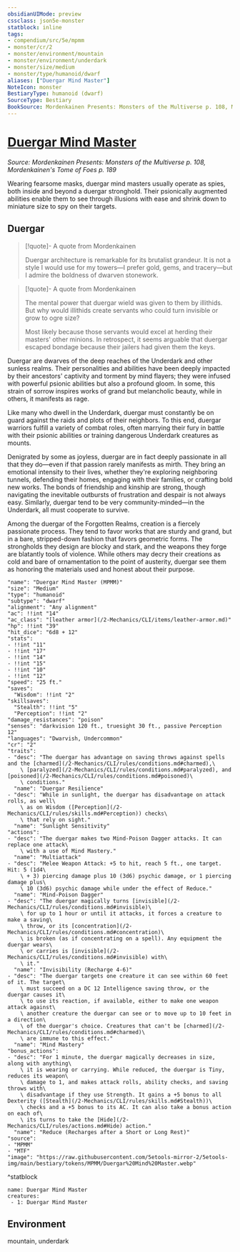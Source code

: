 ```yaml
---
obsidianUIMode: preview
cssclass: json5e-monster
statblock: inline
tags:
- compendium/src/5e/mpmm
- monster/cr/2
- monster/environment/mountain
- monster/environment/underdark
- monster/size/medium
- monster/type/humanoid/dwarf
aliases: ["Duergar Mind Master"]
NoteIcon: monster
BestiaryType: humanoid (dwarf)
SourceType: Bestiary
BookSource: Mordenkainen Presents: Monsters of the Multiverse p. 108, Mordenkainen's Tome of Foes p. 189
---
```

# [Duergar Mind Master](2-Mechanics\CLI\bestiary\humanoid/duergar-mind-master-mpmm.md)
*Source: Mordenkainen Presents: Monsters of the Multiverse p. 108, Mordenkainen's Tome of Foes p. 189*  

Wearing fearsome masks, duergar mind masters usually operate as spies, both inside and beyond a duergar stronghold. Their psionically augmented abilities enable them to see through illusions with ease and shrink down to miniature size to spy on their targets.

## Duergar

> [!quote]- A quote from Mordenkainen  
> 
> Duergar architecture is remarkable for its brutalist grandeur. It is not a style I would use for my towers—I prefer gold, gems, and tracery—but I admire the boldness of dwarven stonework.

> [!quote]- A quote from Mordenkainen  
> 
> The mental power that duergar wield was given to them by illithids. But why would illithids create servants who could turn invisible or grow to ogre size?
> 
> Most likely because those servants would excel at herding their masters' other minions. In retrospect, it seems arguable that duergar escaped bondage because their jailers had given them the keys.

Duergar are dwarves of the deep reaches of the Underdark and other sunless realms. Their personalities and abilities have been deeply impacted by their ancestors' captivity and torment by mind flayers; they were infused with powerful psionic abilities but also a profound gloom. In some, this strain of sorrow inspires works of grand but melancholic beauty, while in others, it manifests as rage.

Like many who dwell in the Underdark, duergar must constantly be on guard against the raids and plots of their neighbors. To this end, duergar warriors fulfill a variety of combat roles, often marrying their fury in battle with their psionic abilities or training dangerous Underdark creatures as mounts.

Denigrated by some as joyless, duergar are in fact deeply passionate in all that they do—even if that passion rarely manifests as mirth. They bring an emotional intensity to their lives, whether they're exploring neighboring tunnels, defending their homes, engaging with their families, or crafting bold new works. The bonds of friendship and kinship are strong, though navigating the inevitable outbursts of frustration and despair is not always easy. Similarly, duergar tend to be very community-minded—in the Underdark, all must cooperate to survive.

Among the duergar of the Forgotten Realms, creation is a fiercely passionate process. They tend to favor works that are sturdy and grand, but in a bare, stripped-down fashion that favors geometric forms. The strongholds they design are blocky and stark, and the weapons they forge are blatantly tools of violence. While others may decry their creations as cold and bare of ornamentation to the point of austerity, duergar see them as honoring the materials used and honest about their purpose.

```statblock
"name": "Duergar Mind Master (MPMM)"
"size": "Medium"
"type": "humanoid"
"subtype": "dwarf"
"alignment": "Any alignment"
"ac": !!int "14"
"ac_class": "[leather armor](/2-Mechanics/CLI/items/leather-armor.md)"
"hp": !!int "39"
"hit_dice": "6d8 + 12"
"stats":
- !!int "11"
- !!int "17"
- !!int "14"
- !!int "15"
- !!int "10"
- !!int "12"
"speed": "25 ft."
"saves":
  "Wisdom": !!int "2"
"skillsaves":
  "Stealth": !!int "5"
  "Perception": !!int "2"
"damage_resistances": "poison"
"senses": "darkvision 120 ft., truesight 30 ft., passive Perception 12"
"languages": "Dwarvish, Undercommon"
"cr": "2"
"traits":
- "desc": "The duergar has advantage on saving throws against spells and the [charmed](/2-Mechanics/CLI/rules/conditions.md#charmed),\
    \ [paralyzed](/2-Mechanics/CLI/rules/conditions.md#paralyzed), and [poisoned](/2-Mechanics/CLI/rules/conditions.md#poisoned)\
    \ conditions."
  "name": "Duergar Resilience"
- "desc": "While in sunlight, the duergar has disadvantage on attack rolls, as well\
    \ as on Wisdom ([Perception](/2-Mechanics/CLI/rules/skills.md#Perception)) checks\
    \ that rely on sight."
  "name": "Sunlight Sensitivity"
"actions":
- "desc": "The duergar makes two Mind-Poison Dagger attacks. It can replace one attack\
    \ with a use of Mind Mastery."
  "name": "Multiattack"
- "desc": "Melee Weapon Attack: +5 to hit, reach 5 ft., one target. Hit: 5 (1d4\
    \ + 3) piercing damage plus 10 (3d6) psychic damage, or 1 piercing damage plus\
    \ 10 (3d6) psychic damage while under the effect of Reduce."
  "name": "Mind-Poison Dagger"
- "desc": "The duergar magically turns [invisible](/2-Mechanics/CLI/rules/conditions.md#invisible)\
    \ for up to 1 hour or until it attacks, it forces a creature to make a saving\
    \ throw, or its [concentration](/2-Mechanics/CLI/rules/conditions.md#concentration)\
    \ is broken (as if concentrating on a spell). Any equipment the duergar wears\
    \ or carries is [invisible](/2-Mechanics/CLI/rules/conditions.md#invisible) with\
    \ it."
  "name": "Invisibility (Recharge 4-6)"
- "desc": "The duergar targets one creature it can see within 60 feet of it. The target\
    \ must succeed on a DC 12 Intelligence saving throw, or the duergar causes it\
    \ to use its reaction, if available, either to make one weapon attack against\
    \ another creature the duergar can see or to move up to 10 feet in a direction\
    \ of the duergar's choice. Creatures that can't be [charmed](/2-Mechanics/CLI/rules/conditions.md#charmed)\
    \ are immune to this effect."
  "name": "Mind Mastery"
"bonus_actions":
- "desc": "For 1 minute, the duergar magically decreases in size, along with anything\
    \ it is wearing or carrying. While reduced, the duergar is Tiny, reduces its weapon\
    \ damage to 1, and makes attack rolls, ability checks, and saving throws with\
    \ disadvantage if they use Strength. It gains a +5 bonus to all Dexterity ([Stealth](/2-Mechanics/CLI/rules/skills.md#Stealth))\
    \ checks and a +5 bonus to its AC. It can also take a bonus action on each of\
    \ its turns to take the [Hide](/2-Mechanics/CLI/rules/actions.md#Hide) action."
  "name": "Reduce (Recharges after a Short or Long Rest)"
"source":
- "MPMM"
- "MTF"
"image": "https://raw.githubusercontent.com/5etools-mirror-2/5etools-img/main/bestiary/tokens/MPMM/Duergar%20Mind%20Master.webp"
```
^statblock

```encounter-table
name: Duergar Mind Master
creatures:
 - 1: Duergar Mind Master
```

## Environment

mountain, underdark